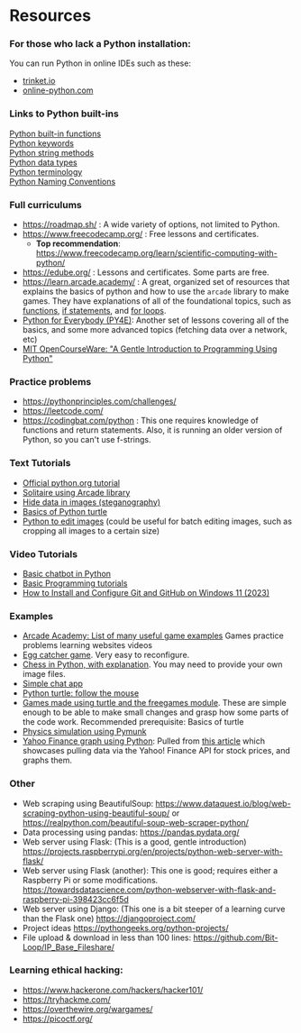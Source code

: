 # Resources

### For those who lack a Python installation:

You can run Python in online IDEs such as these:

- [trinket.io](https://trinket.io/python3)
- [online-python.com](https://www.online-python.com/)

### Links to Python built-ins

[Python built-in functions](https://docs.python.org/3/library/functions.html)  
[Python keywords](https://realpython.com/python-keywords)  
[Python string methods](https://docs.python.org/3/library/stdtypes.html#string-methods)  
[Python data types](https://docs.python.org/3/library/stdtypes.html)  
[Python terminology](https://docs.python.org/3/glossary.html)  
[Python Naming Conventions](https://peps.python.org/pep-0008/#naming-conventions)

### Full curriculums
- https://roadmap.sh/ : A wide variety of options, not limited to Python.
- https://www.freecodecamp.org/ : Free lessons and certificates.
  - **Top recommendation**: https://www.freecodecamp.org/learn/scientific-computing-with-python/
- https://edube.org/ : Lessons and certificates. Some parts are free.
- https://learn.arcade.academy/ : A great, organized set of resources that explains the basics of python and how to use the `arcade` library to make games. They have explanations of all of the foundational topics, such as [functions](https://learn.arcade.academy/en/latest/chapters/08_functions/functions.html), [if statements](https://learn.arcade.academy/en/latest/chapters/10_if_statements/if_statements.html), and [for loops](https://learn.arcade.academy/en/latest/chapters/11_for_loops/for_loops.html).
- [Python for Everybody (PY4E)](https://www.py4e.com/lessons): Another set of lessons covering all of the basics, and some more advanced topics (fetching data over a network, etc)
- [MIT OpenCourseWare: "A Gentle Introduction to Programming Using Python"](https://ocw.mit.edu/courses/6-189-a-gentle-introduction-to-programming-using-python-january-iap-2008/pages/syllabus/)
  
### Practice problems
- https://pythonprinciples.com/challenges/
- https://leetcode.com/
- https://codingbat.com/python : This one requires knowledge of functions and return statements. Also, it is running an older version of Python, so you can't use f-strings. 

### Text Tutorials
- [Official python.org tutorial](https://docs.python.org/3/tutorial/index.html)
- [Solitaire using Arcade library](https://api.arcade.academy/en/latest/tutorials/card_game/)
- [Hide data in images (steganography)](https://www.thepythoncode.com/article/hide-secret-data-in-images-using-steganography-python)
- [Basics of Python turtle](https://realpython.com/beginners-guide-python-turtle/)
- [Python to edit images](https://realpython.com/image-processing-with-the-python-pillow-library/) (could be useful for batch editing images, such as cropping all images to a certain size)

### Video Tutorials
- [Basic chatbot in Python](https://www.youtube.com/watch?v=CkkjXTER2KE)
- [Basic Programming tutorials](https://www.youtube.com/c/programmingwithmosh) 
- [How to Install and Configure Git and GitHub on Windows 11 (2023)](https://www.youtube.com/watch?v=AdzKzlp66sQ) 

### Examples
- [Arcade Academy: List of many useful game examples](https://api.arcade.academy/en/latest/examples/)
Games practice problems learning websites videos
- [Egg catcher game](https://github.com/SmallLion/Python-Projects/blob/main/egg_catcher.py). Very easy to reconfigure.
- [Chess in Python, with explanation](https://levelup.gitconnected.com/chess-python-ca4532c7f5a4). You may need to provide your own image files.
- [Simple chat app](https://github.com/KetanSingh11/SimpleChatApp)
- [Python turtle: follow the mouse](https://stackoverflow.com/questions/47598953/how-to-make-the-turtle-follow-the-mouse-in-python-3-6)
- [Games made using turtle and the freegames module](https://grantjenks.com/docs/freegames/). These are simple enough to be able to make small changes and grasp how some parts of the code work. Recommended prerequisite: Basics of turtle
- [Physics simulation using Pymunk](https://www.pymunk.org/en/latest/examples.html)
- [Yahoo Finance graph using Python](https://gist.github.com/SajidLhessani/69515feb77849ce1456867a924dc74e2#file-yahoo_fin_graph-py): Pulled from [this article](https://towardsdatascience.com/python-how-to-get-live-market-data-less-than-0-1-second-lag-c85ee280ed93) which showcases pulling data via the Yahoo! Finance API for stock prices, and graphs them. 

### Other
- Web scraping using BeautifulSoup: https://www.dataquest.io/blog/web-scraping-python-using-beautiful-soup/ or https://realpython.com/beautiful-soup-web-scraper-python/
- Data processing using pandas: https://pandas.pydata.org/
- Web server using Flask: (This is a good, gentle introduction) https://projects.raspberrypi.org/en/projects/python-web-server-with-flask/
- Web server using Flask (another): This one is good; requires either a Raspberry Pi or some modifications. https://towardsdatascience.com/python-webserver-with-flask-and-raspberry-pi-398423cc6f5d
- Web server using Django: (This one is a bit steeper of a learning curve than the Flask one) https://djangoproject.com/ 
- Project ideas https://pythongeeks.org/python-projects/
- File upload & download in less than 100 lines: https://github.com/Bit-Loop/IP_Base_Fileshare/

  
### Learning ethical hacking:
  - https://www.hackerone.com/hackers/hacker101/
  - https://tryhackme.com/
  - https://overthewire.org/wargames/
  - https://picoctf.org/
  
